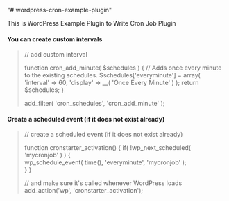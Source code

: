 "# wordpress-cron-example-plugin" 


This is WordPress Example Plugin to Write Cron Job Plugin


#### You can create custom intervals 

> // add custom interval
> 
> function cron_add_minute( $schedules ) {
> 	// Adds once every minute to the existing schedules.
>     $schedules['everyminute'] = array(
> 	    'interval' => 60,
> 	    'display' => __( 'Once Every Minute' )
>     );
>     return $schedules;
> }
> 
> add_filter( 'cron_schedules', 'cron_add_minute' );

#### Create a scheduled event (if it does not exist already)


> // create a scheduled event (if it does not exist already)
> 
> function cronstarter_activation() {
> 	if( !wp_next_scheduled( 'mycronjob' ) ) {  
> 	   wp_schedule_event( time(), 'everyminute', 'mycronjob' );  
> 	}
> }
> 
> // and make sure it's called whenever WordPress loads
> add_action('wp', 'cronstarter_activation');


